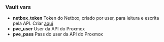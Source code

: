 ### Vault vars
*  **netbox_token** Token do Netbox, criado por user, para leitura e escrita pela API. Criar [aqui](http://netbox.infra.zap.intra/user/api-tokens/)
*  **pve_user** User da API do Proxmox
*  **pve_pass** Pass do user da API do Proxmox